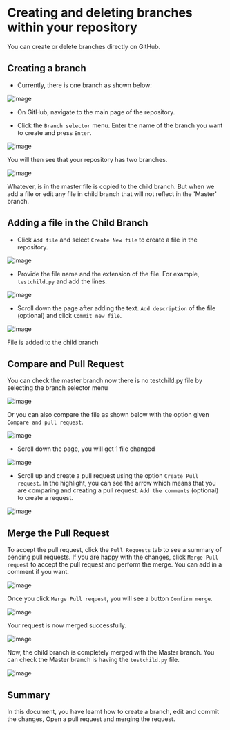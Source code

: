 # Creating and deleting branches within your repository

You can create or delete branches directly on GitHub.

## Creating a branch

- Currently, there is one branch as shown below:

![image](https://user-images.githubusercontent.com/25001852/86443488-f7185880-bd2c-11ea-8afa-24df75b2bb11.png)

- On GitHub, navigate to the main page of the repository.

- Click the `Branch selector` menu. Enter the name of the branch you want to create and press `Enter`. 

![image](https://user-images.githubusercontent.com/25001852/86453720-db687e80-bd3b-11ea-801c-ae054058469c.png "Child branch")

You will then see that your repository has two branches.

![image](https://user-images.githubusercontent.com/25001852/86443756-59715900-bd2d-11ea-9942-d3ff15328498.png "Branch number")

Whatever, is in the master file is copied to the child branch. But when we add a file or edit any file in child branch that will not reflect in the 'Master' branch.

## Adding a file in the Child Branch

- Click `Add file` and select `Create New file` to create a file in the repository.

![image](https://user-images.githubusercontent.com/25001852/86445211-9dfdf400-bd2f-11ea-96d6-5af2f3da38bb.png "New File")

- Provide the file name and the extension of the file. For example, `testchild.py` and add the lines.

![image](https://user-images.githubusercontent.com/25001852/86444945-2cbe4100-bd2f-11ea-8ed9-4bf50953546f.png "Create a file in child branch")

- Scroll down the page after adding the text. `Add description` of the file (optional) and click `Commit new file`.

![image](https://user-images.githubusercontent.com/25001852/86445112-73ac3680-bd2f-11ea-83df-7ca4cdc53f66.png "Commit in child branch")

File is added to the child branch

## Compare and Pull Request

You can check the master branch now there is no testchild.py file by selecting the branch selector menu 

![image](https://user-images.githubusercontent.com/25001852/86469000-28f1e500-bd56-11ea-9191-b5705aec84b3.png "Difference")


Or you can also compare the file as shown below with the option given `Compare and pull request`.

![image](https://user-images.githubusercontent.com/25001852/86445527-2da3a280-bd30-11ea-8ffa-a88d0f236099.png "compare")

- Scroll down the page, you will get 1 file changed

![image](https://user-images.githubusercontent.com/25001852/86445603-5035bb80-bd30-11ea-9567-18d04c71376e.png "file changed")

- Scroll up and create a pull request using the option `Create Pull request`. In the highlight, you can see the arrow which means that you are comparing and creating a pull request. `Add the comments`  (optional) to create a request.

![image](https://user-images.githubusercontent.com/25001852/86446021-f71a5780-bd30-11ea-99d1-e7010d9aad5c.png)

## Merge the Pull Request

To accept the pull request, click the `Pull Requests` tab to see a summary of pending pull requests. If you are happy with the changes, click `Merge Pull request` to accept the pull request and perform the merge. You can add in a comment if you want.

![image](https://user-images.githubusercontent.com/25001852/86446556-bf5fdf80-bd31-11ea-9029-3ebaf9356c0d.png)

Once you click `Merge Pull request`, you will see a button `Confirm merge`.

![image](https://user-images.githubusercontent.com/25001852/86446749-0221b780-bd32-11ea-9741-eebde8648291.png)

Your request is now merged successfully.

![image](https://user-images.githubusercontent.com/25001852/86446923-385f3700-bd32-11ea-9be1-2942d4b4f0da.png)

Now, the child branch is completely merged with the Master branch. You can check the Master branch is having the `testchild.py` file.

![image](https://user-images.githubusercontent.com/25001852/86447135-82481d00-bd32-11ea-9607-fed8862e4155.png)


## Summary

In this document, you have learnt how to create a branch, edit and commit the changes, Open a pull request and merging the request.

